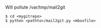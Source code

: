 Will pollute /var/tmp/mail2git

```
$ cd <mygitrepo>
$ python <pathto>/mail2git.py <mboxfile>
```


